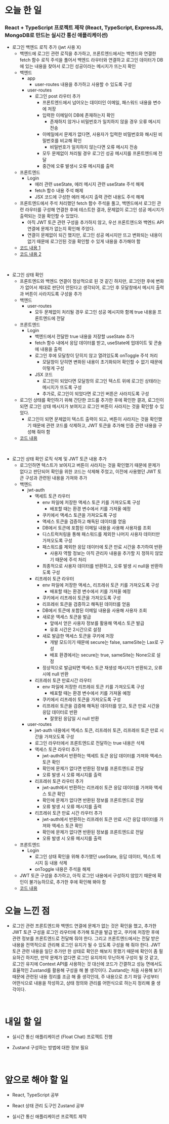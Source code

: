 # 오늘 한 일

### React + TypeScript 프로젝트 제작 (React, TypeScript, ExpressJS, MongoDB로 만드는 실시간 통신 애플리케이션)

- 로그인 백엔드 로직 추가 (jwt 사용 X)
  - 백엔드에 로그인 관련 로직을 추가하고, 프론트엔드에서는 백엔드와 연결한 fetch 함수 로직 주석을 풀어서 백엔드 라우터와 연결하고 로그인 데이터가 DB에 있는 내용을 찾아서 로그인 성공이라는 메시지가 뜨는지 확인
  - 백엔드
    - app
      - user-routes 내용을 추가하고 사용할 수 있도록 구성
    - user-routes
      - 로그인 post 라우터 추가
        - 프론트엔드에서 넘어오는 데이터인 이메일, 패스워드 내용을 변수에 저장
        - 입력한 이메일이 DB에 존재하는지 확인
          - 존재하지 않거나 비밀번호가 일치하지 않을 경우 오류 메시지 전송
        - 이메일에서 문제가 없다면, 사용자가 입력한 비밀번호와 해시된 비밀번호를 비교해 확인
          - 비밀번호가 일치하지 않는다면 오류 메시지 전송
        - 모두 문제없이 처리될 경우 로그인 성공 메시지를 프론트엔드에 전달
        - 중간에 오류 발생시 오류 메시지를 출력
  - 프론트엔드
    - Login
      - 에러 관련 useState, 에러 메시지 관련 useState 주석 해제
      - fetch 함수 내용 주석 해제
      - JSX 코드에 구성한 에러 메시지 출력 관련 내용도 주석 해제
  - 프론트엔드에서 주석 처리했던 fetch 함수 주석을 풀고, 백엔드에서 로그인 관련 라우터를 구성해 연결한 후에 테스트한 결과, 문제없이 로그인 성공 메시지가 출력되는 것을 확인할 수 있었다.
    - 아직 JWT 토큰 관련 구성을 추가하지 않고, 우선 프론트엔드와 백엔드 API 연결에 문제가 없는지 확인해 주었다.
    - 연결이 문제없이 되긴 했지만, 로그인 성공 메시지만 뜨고 변화되는 내용이 없기 때문에 로그인된 것을 확인할 수 있게 내용을 추가해야 함
  - [코드 내용 1](https://github.com/jeongsangtae/float-chat/commit/0a43c0baa29a1a5f854ef47c63aa9ad151fa155a)
  - [코드 내용 2](https://github.com/jeongsangtae/float-chat/commit/d1ddc620128a34120a2eb548dd35e2874687fbdd)

<br />

- 로그인 상태 확인
  - 프론트엔드와 백엔드 연결이 정상적으로 된 것 같긴 하지만, 로그인한 후에 변화가 없어서 제대로 판단이 안된다고 생각되어, 로그인 후 모달창에서 메시지 출력과 버튼이 사라지도록 구성을 추가
  - 백엔드
    - user-routes
      - 모두 문제없이 처리될 경우 로그인 성공 메시지와 함께 true 내용을 프론트엔드에 전달
  - 프론트엔드
    - Login
      - 백엔드에서 전달한 true 내용을 저장할 useState 추가
      - fetch 함수 내에서 응답 데이터를 받고, useState에 업데이트 및 콘솔에 내용을 출력
      - 로그인 후에 모달창이 닫히지 않고 열려있도록 onToggle 주석 처리
        - 모달창이 닫히면 변화된 내용이 초기화되어 확인할 수 없기 때문에 이렇게 구성
      - JSX 코드
        - 로그인이 되었다면 모달창의 로그인 텍스트 위에 로그인 상태라는 메시지가 뜨도록 구성
        - 추가로, 로그인이 되었다면 로그인 버튼은 사라지도록 구성
  - 로그인 상태를 확인하기 위해 간단한 코드를 추가한 후에 확인한 결과, 로그인이 되면 로그인 상태 메시지가 보여지고 로그인 버튼이 사라지는 것을 확인할 수 있었다.
    - 로그인이 되면 문제없이 텍스트 출력이 되고, 버튼이 사라지는 것을 확인했기 때문에 관련 코드를 삭제하고, JWT 토큰을 추가해 인증 관련 내용을 구성해 줘야 함
  - [코드 내용](https://github.com/jeongsangtae/float-chat/commit/e2d01b3a4f4b09a4b2276ae1ec405829ed90cd46)

<br />

- 로그인 상태 확인 로직 삭제 및 JWT 토큰 내용 추가
  - 로그인하면 텍스트가 보여지고 버튼이 사라지는 것을 확인했기 때문에 문제가 없다고 판단되어 확인을 위한 코드는 삭제해 주었고, 이전에 사용했던 JWT 토큰 구성과 관련된 내용을 가져와 추가
  - 백엔드
    - jwt-auth
      - 액세트 토큰 라우터
        - env 파일에 저장한 액세스 토큰 키를 가져오도록 구성
          - 배포할 때는 환경 변수에서 키를 가져올 예정
        - 쿠키에서 액세스 토큰을 가져오도록 구성
        - 액세스 토큰을 검증하고 해독된 데이터를 얻음
        - DB에서 토큰에 포함된 이메일 내용을 사용해 사용자를 조회
        - 디스트럭처링을 통해 패스워드를 제외한 나머지 사용자 데이터만 가져오도록 구성
        - 패스워드를 제외한 응답 데이터에 토큰 만료 시간을 추가하여 반환
          - 사용자 역할 정보는 아직 관리자 내용을 추가할 지 정하지 않았기 때문에 주석 처리
        - 최종적으로 사용자 데이터를 반환하고, 오류 발생 시 null을 반환하도록 구성
      - 리프레쉬 토큰 라우터
        - env 파일에 저장한 액세스, 리프레쉬 토큰 키를 가져오도록 구성
          - 배포할 때는 환경 변수에서 키를 가져올 예정
        - 쿠키에서 리프레쉬 토큰을 가져오도록 구성
        - 리프레쉬 토큰을 검증하고 해독된 데이터를 얻음
        - DB에서 토큰에 포함된 이메일 내용을 사용해 사용자 조회
        - 새로운 액세스 토큰을 발급
          - 앞에서 얻은 사용자 정보를 활용해 액세스 토큰 발급
          - 유효 시간은 2시간으로 설정
        - 새로 발급한 액세스 토큰을 쿠키에 저장
          - 개발 모드이기 때문에 secure는 false, sameSite는 Lax로 구성
          - 배포 환경에서는 secure는 true, sameSite는 None으로 설정
        - 정상적으로 발급되면 액세스 토큰 재생성 메시지가 반환되고, 오류 시에 null 반환
      - 리프레쉬 토큰 만료시간 라우터
        - env 파일에 저장한 리프레쉬 토큰 키를 가져오도록 구성
          - 배포할 때는 환경 변수에서 키를 가져올 예정
        - 쿠키에서 리프레쉬 토큰을 가져오도록 구성
        - 리프레쉬 토큰을 검증해 해독된 데이터를 얻고, 토큰 만료 시간을 응답 데이터로 반환
          - 잘못된 응답일 시 null 반환
    - user-routes
      - jwt-auth 내용에서 액세스 토큰, 리프레쉬 토큰, 리프레쉬 토큰 만료 시간을 가져오도록 구성
      - 로그인 라우터에서 프론트엔드로 전달하는 true 내용은 삭제
      - 액세스 토큰 라우터 추가
        - jwt-auth에서 반환하는 액세트 토큰 응답 데이터를 가져와 액세스 토큰 확인
        - 확인에 문제가 없다면 반환된 정보를 프론트엔드로 전달
        - 오류 발생 시 오류 메시지를 출력
      - 리프레쉬 토큰 라우터 추가
        - jwt-auth에서 반환하는 리프레쉬 토큰 응답 데이터를 가져와 액세스 토큰 확인
        - 확인에 문제가 없다면 반환된 정보를 프론트엔드로 전달
        - 오류 발생 시 오류 메시지를 출력
      - 리프레쉬 토큰 만료 시간 라우터 추가
        - jwt-auth에서 반환하는 리프레쉬 토큰 만료 시간 응답 데이터를 가져와 액세스 토큰 확인
        - 확인에 문제가 없다면 반환된 정보를 프론트엔드로 전달
        - 오류 발생 시 오류 메시지를 출력
  - 프론트엔드
    - Login
      - 로그인 상태 확인을 위해 추가했던 useState, 응답 데이터, 텍스트 메시지 등 내용 삭제
      - onToggle 내용은 주석을 해제
  - JWT 토큰 구성을 추가하고, 아직 로그인 내용에서 구성하지 않았기 때문에 확인이 불가능하므로, 추가한 후에 확인해 봐야 함
  - [코드 내용](https://github.com/jeongsangtae/float-chat/commit/e9d865b753df63b650dea52ad98e0176f50e702b)

# 오늘 느낀 점

- 로그인 관련 프론트엔드와 백엔드 연결에 문제가 없는 것은 확인을 했고, 추가한 JWT 토큰 구성을 로그인 라우터에 추가해 토큰을 발급 받고, 쿠키에 저장한 후에 관련 정보를 프론트엔드로 전달해 줘야 한다. 그리고 프론트엔드에서는 전달 받은 내용을 전역적으로 관리해 로그인 유지가 될 수 있도록 구성을 해 줘야 한다. JWT 토큰 관련 내용을 일단 추가만 한 상태로 확인은 해보지 못했기 때문에 확인이 좀 필요하긴 하지만, 만약 문제가 없다면 로그인 유지까지 무난하게 구성이 될 것 같고, 로그인 유지에 Context API를 사용하는 것 대신에 코드가 간결하고 성능 면에서도 효율적인 Zustand를 활용해 구성을 해 볼 생각이다. Zustand는 처음 사용해 보기 때문에 관련된 내용 정리를 조금 해 줄 생각인데, 주 내용으로 초기 파일 구성부터 어떤식으로 내용을 작성하고, 상태 정의와 관리를 어떤식으로 하는지 정리해 줄 생각이다.

<br />

# 내일 할 일

- 실시간 통신 애플리케이션 (Float Chat) 프로젝트 진행

- Zustand 구성하는 방법에 대한 정보 필요

<br />

# 앞으로 해야 할 일

- React, TypeScript 공부

- React 상태 관리 도구인 Zustand 공부

- 실시간 통신 애플리케이션 프로젝트 제작
